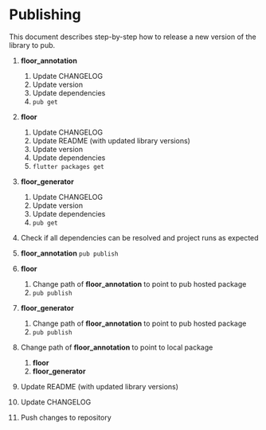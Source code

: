 # Publishing

This document describes step-by-step how to release a new version of the library to pub.

1. **floor_annotation**
    1. Update CHANGELOG
    1. Update version
    1. Update dependencies
    1. `pub get`
    
1. **floor**
    1. Update CHANGELOG
    1. Update README (with updated library versions)
    1. Update version
    1. Update dependencies
    1. `flutter packages get`
    
1. **floor_generator**
    1. Update CHANGELOG
    1. Update version
    1. Update dependencies
    1. `pub get`

1. Check if all dependencies can be resolved and project runs as expected

1. **floor_annotation** `pub publish`

1. **floor**
    1. Change path of **floor_annotation** to point to pub hosted package
    1. `pub publish`

1. **floor_generator**
    1. Change path of **floor_annotation** to point to pub hosted package
    1. `pub publish`

1. Change path of **floor_annotation** to point to local package
    1. **floor**
  	1. **floor_generator**
  	
1. Update README (with updated library versions) 	

1. Update CHANGELOG
  	
1. Push changes to repository  	 
